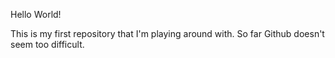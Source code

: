 Hello World!

This is my first repository that I'm playing around with. So far Github doesn't seem too difficult. 
